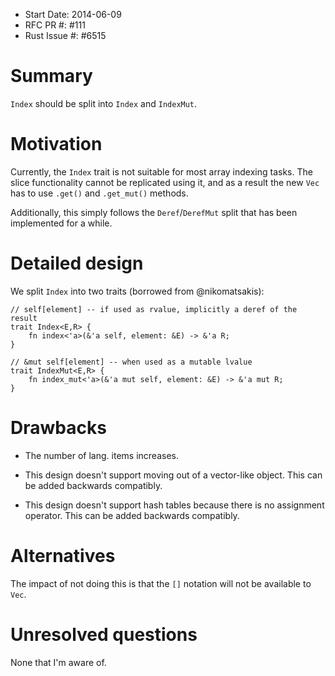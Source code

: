- Start Date: 2014-06-09
- RFC PR #: #111
- Rust Issue #: #6515

# Summary

`Index` should be split into `Index` and `IndexMut`.

# Motivation

Currently, the `Index` trait is not suitable for most array indexing tasks. The slice functionality cannot be replicated using it, and as a result the new `Vec` has to use `.get()` and `.get_mut()` methods.

Additionally, this simply follows the `Deref`/`DerefMut` split that has been implemented for a while.

# Detailed design

We split `Index` into two traits (borrowed from @nikomatsakis):

    // self[element] -- if used as rvalue, implicitly a deref of the result
    trait Index<E,R> {
        fn index<'a>(&'a self, element: &E) -> &'a R;
    }

    // &mut self[element] -- when used as a mutable lvalue
    trait IndexMut<E,R> {
        fn index_mut<'a>(&'a mut self, element: &E) -> &'a mut R;
    }

# Drawbacks

* The number of lang. items increases.

* This design doesn't support moving out of a vector-like object. This can be added backwards compatibly.

* This design doesn't support hash tables because there is no assignment operator. This can be added backwards compatibly.

# Alternatives

The impact of not doing this is that the `[]` notation will not be available to `Vec`.

# Unresolved questions

None that I'm aware of.
